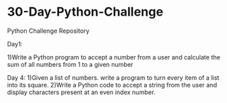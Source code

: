 # 30-Day-Python-Challenge
Python Challenge Repository

Day1:

1)Write a Python program to accept a number from a user and calculate the sum of all numbers from 1 to a given number

Day 4:
1)Given a list of numbers. write a program to turn every item of a list into its square.
2)Write a Python code to accept a string from the user and display characters present at an even index number.



